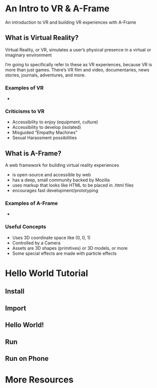 # An Intro to VR & A-Frame
An introduction to VR and building VR experiences with A-Frame

## What is Virtual Reality?
Virtual Reality, or VR, simulates a user’s physical presence in a virtual or imaginary environment

I’m going to specifically refer to these as VR experiences, because VR is more than just games. There’s VR film and video, documentaries, news stories, journals, adventures, and more.

### Examples of VR
- 

### Criticisms to VR
- Accessibility to enjoy (equipment, culture)
- Accessibility to develop (isolated)
- Misguided “Empathy Machines”
- Sexual Harassment possibilities

## What is A-Frame?
A web framework for building virtual reality experiences
- is open-source and accessible by web
- has a deep, small community backed by Mozilla
- uses markup that looks like HTML to be placed in .html files
- encourages fast development/prototyping

### Examples of A-Frame
- 

### Useful Concepts
- Uses 3D coordinate space like (0, 0, 1)
- Controlled by a Camera
- Assets are 3D shapes (primitives) or 3D models, or more
- Some special effects are made with particle effects

# Hello World Tutorial

## Install

## Import

## Hello World!

## Run

## Run on Phone

# More Resources
